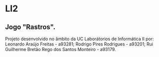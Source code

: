 # LI2
## Jogo "Rastros".
Projeto desenvolvido no âmbito da UC Laborátorios de Informática II por:
Leonardo Araújo Freitas - a93281;
Rodrigo Pires Rodrigues - a93201;
Rui Guilherme Bretão Rego dos Santos Monteiro - a93179.
